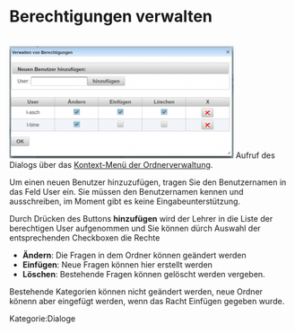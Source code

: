 # Berechtigungen verwalten
<br>![400px-ClipCapIt-180621-070915.PNG](400px-ClipCapIt-180621-070915.PNG)
Aufruf des Dialogs über das [Kontext-Menü der Ordnerverwaltung](../Ordnerverwaltung/index.md#kontext-menü).

Um einen neuen Benutzer hinzuzufügen, tragen Sie den Benutzernamen in das Feld User ein. Sie müssen den Benutzernamen kennen und ausschreiben, im Moment gibt es keine Eingabeunterstützung.

Durch Drücken des Buttons **hinzufügen** wird der Lehrer in die Liste der berechtigen User aufgenommen und Sie können dürch Auswahl der entsprechenden Checkboxen die Rechte 
* **Ändern**: Die Fragen in dem Ordner können geändert werden
* **Einfügen**: Neue Fragen können hier erstellt werden
* **Löschen**: Bestehende Fragen können gelöscht werden
vergeben.

Bestehende Kategorien können nicht geändert werden, neue Ordner könenn aber eingefügt werden, wenn das Racht Einfügen gegeben wurde.

Kategorie:Dialoge

